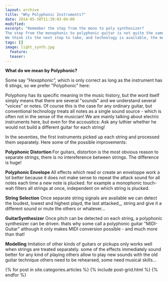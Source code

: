 ```yaml
---
layout: archive
title: "Why Polyphonic Instruments?"
date: 2014-05-30T11:39:03-04:00
modified:
excerpt: "Remember the step from the mono to poly synthesizer? 
The step from the monophonic to polyphonic guitar is not quite the same but of a similar order!
We think its the next step to take, and technology is available, the music will follow"
tags: []
image: light_synth.jpg
  feature:
  teaser:
---
```


<b>What do we mean by Polyphonic?</b>

Some say <i>"Hexaphonic", </i> which is only correct as long as the instrument has 6 stings, so we prefer "Polyphonic" here: 

Polyphony has its specific meaning in the music history, but the word itself simply means that there are several "sounds" and we understand several "voices" or notes. Of course this is the case for any ordinary guitar, but conventional technology treats all notes as a single sound source - which is often not in the sense of the musician! We are mainly talking about electric instruments here, but even for the accoustics: Ask any luthier whether he would not build a different guitar for each string!

In the seventies, the first instruments picked up each string and processed them separately. Here some of the possible improvements:

<b>Polyphonic Distortion </b>
For guitars, distortion is the most obvious reason to separate strings, there is no intereference between strings. The difference is huge!

<b>Polyphonic Envelope </b>
All effects which read or create an enveloppe work a lot better because it does not make sense to repeat the attack sound for all notes each time a new note is plucked. for example a monophonic touch-wah filters all strings at once, independent on which string is plucked.

<b>String Selection</b>
Once separate string signals are available we can detect the loudest, lowest and highest playd, the last attacked,,, string and give it a different sound or mute the others or whatever...

<b>GuitarSynthesizer</b>
Once pitch can be detected on each string, a polyphonic synthesizer can be driven. thats why some call a polyphonic guitar "MIDI-Guitar" although it only makes MIDI conversion possible - and much more than that!

<b>Modelling</b>
Imitation of other kinds of guitars or pickups only works well when strings are treated separately.
some of the effects immediately sound better for any kind of playing 
others allow to play new sounds with the old guitar technique
others need to be rehearsed, some need musical skills...


<div class="tiles">
{% for post in site.categories.articles %}
  {% include post-grid.html %}
{% endfor %}
</div><!-- /.tiles -->